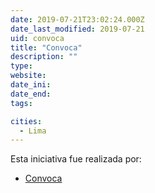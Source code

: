 ```yaml
---
date: 2019-07-21T23:02:24.000Z
date_last_modified: 2019-07-21
uid: convoca
title: "Convoca"
description: ""
type: 
website: 
date_ini: 
date_end: 
tags:

cities: 
  - Lima
---
```


Esta iniciativa fue realizada por:

- [Convoca](/organizaciones/convoca)
